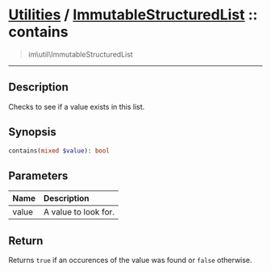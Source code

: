 # [Utilities](util.md) / [ImmutableStructuredList](util-ImmutableStructuredList.md) :: contains
 > im\util\ImmutableStructuredList
____

## Description
Checks to see if a value exists in this list.

## Synopsis
```php
contains(mixed $value): bool
```

## Parameters
| Name | Description |
| :--- | :---------- |
| value | A value to look for. |

## Return
Returns `true` if an occurences of the value
was found or `false` otherwise.
